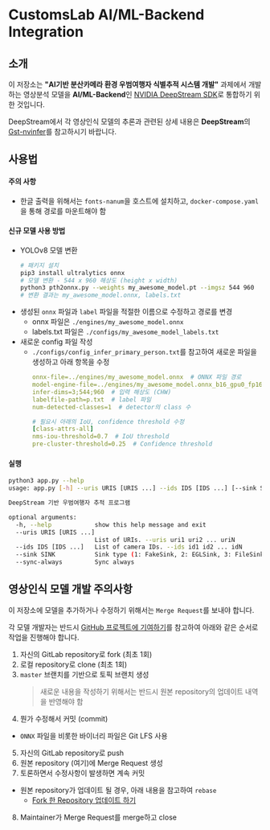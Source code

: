 # CustomsLab AI/ML-Backend Integration

## 소개

이 저장소는 **"AI기반 분산카메라 환경 우범여행자 식별추적 시스템 개발"** 과제에서 개발하는 영상분석 모델을 **AI/ML-Backend**인 [NVIDIA DeepStream SDK](https://developer.nvidia.com/deepstream-sdk)로 통합하기 위한 것입니다.

DeepStream에서 각 영상인식 모델의 추론과 관련된 상세 내용은 **DeepStream**의 [Gst-nvinfer](https://docs.nvidia.com/metropolis/deepstream/dev-guide/text/DS_plugin_gst-nvinfer.html)를 참고하시기 바랍니다.


## 사용법

#### 주의 사항

- 한글 출력을 위해서는 `fonts-nanum`을 호스트에 설치하고, `docker-compose.yaml`을 통해 경로를 마운트해야 함

#### 신규 모델 사용 방법

- YOLOv8 모델 변환
  ```bash
  # 패키지 설치
  pip3 install ultralytics onnx
  # 모델 변환 - 544 x 960 해상도 (height x width)
  python3 pth2onnx.py --weights my_awesome_model.pt --imgsz 544 960
  # 변환 결과는 my_awesome_model.onnx, labels.txt
  ```
- 생성된 `onnx` 파일과 `label` 파일을 적절한 이름으로 수정하고 경로를 변경
  - onnx 파일은 `./engines/my_awesome_model.onnx`
  - labels.txt 파일은 `./configs/my_awesome_model_labels.txt`
- 새로운 config 파일 작성
  - `./configs/config_infer_primary_person.txt`를 참고하여 새로운 파일을 생성하고 아래 항목을 수정
    ```yaml
    onnx-file=../engines/my_awesome_model.onnx  # ONNX 파일 경로
    model-engine-file=../engines/my_awesome_model.onnx_b16_gpu0_fp16.engine  # 생성될 engine 파일 경로
    infer-dims=3;544;960  # 입력 해상도 (CHW)
    labelfile-path=p.txt  # label 파일
    num-detected-classes=1  # detector의 class 수

    # 필요시 아래의 IoU, confidence threshold 수정
    [class-attrs-all]
    nms-iou-threshold=0.7  # IoU threshold
    pre-cluster-threshold=0.25  # Confidence threshold
    ```

#### 실행

```bash
python3 app.py --help
usage: app.py [-h] --uris URIS [URIS ...] --ids IDS [IDS ...] [--sink SINK] [--sync-always]

DeepStream 기반 우범여행자 추적 프로그램

optional arguments:
  -h, --help            show this help message and exit
  --uris URIS [URIS ...]
                        List of URIs. --uris uri1 uri2 ... uriN
  --ids IDS [IDS ...]   List of camera IDs. --ids id1 id2 ... idN
  --sink SINK           Sink type (1: FakeSink, 2: EGLSink, 3: FileSink, 4: RTSP). Default sink is 2.
  --sync-always         Sync always
```

## 영상인식 모델 개발 주의사항

이 저장소에 모델을 추가하거나 수정하기 위해서는 `Merge Request`를 보내야 합니다.

각 모델 개발자는 반드시 [GitHub 프로젝트에 기여하기](https://git-scm.com/book/ko/v2/GitHub-GitHub-%ED%94%84%EB%A1%9C%EC%A0%9D%ED%8A%B8%EC%97%90-%EA%B8%B0%EC%97%AC%ED%95%98%EA%B8%B0)를 참고하여 아래와 같은 순서로 작업을 진행해야 합니다.

1. 자신의 GitLab repository로 fork (최초 1회)
1. 로컬 repository로 clone (최초 1회)
1. `master` 브랜치를 기반으로 토픽 브랜치 생성
   > 새로운 내용을 작성하기 위해서는 반드시 원본 repository의 업데이트 내역을 반영해야 함
1. 뭔가 수정해서 커밋 (commit)

- `ONNX` 파일을 비롯한 바이너리 파일은 Git LFS 사용

5. 자신의 GitLab repository로 push
1. 원본 repository (여기)에 Merge Request 생성
1. 토론하면서 수정사항이 발생하면 계속 커밋

- 원본 repository가 업데이트 될 경우, 아래 내용을 참고하여 `rebase`
  - [Fork 한 Repository 업데이트 하기](https://velog.io/@k904808/Fork-%ED%95%9C-Repository-%EC%97%85%EB%8D%B0%EC%9D%B4%ED%8A%B8-%ED%95%98%EA%B8%B0)

8. Maintainer가 Merge Request를 merge하고 close
